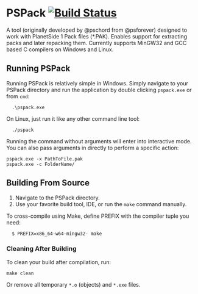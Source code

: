 # PSPack [![Build Status](https://travis-ci.org/psforever/PSPack.svg?branch=master)](https://travis-ci.org/psforever/PSPack)
A tool (originally developed by @pschord from @psforever) designed to work with PlanetSide 1 Pack files (*.PAK).
Enables support for extracting packs and later repacking them. Currently supports MinGW32 and GCC based C compilers on Windows and Linux. 

## Running PSPack

Running PSPack is relatively simple in Windows. Simply navigate to your PSPack directory and run the application by double clicking `pspack.exe` or from `cmd`:

      .\pspack.exe

On Linux, just run it like any other command line tool:

      ./pspack

Running the command without arguments will enter into interactive mode.
You can also pass arguments in directly to perform a specific action: 

	pspack.exe -x PathToFile.pak
	pspack.exe -c FolderName/


## Building From Source

1. Navigate to the PSPack directory.
2. Use your favorite build tool, IDE, or run the `make` command manually.

To cross-compile using Make, define PREFIX with the compiler tuple you need:

      $ PREFIX=x86_64-w64-mingw32- make

### Cleaning After Building

To clean your build after compilation, run:

    make clean

Or remove all temporary `*.o` (objects) and `*.exe` files.


